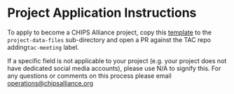 # Project Application Instructions

To apply to become a CHIPS Alliance project, copy this [template](./templates/project-application-template.yml) to the ```project-data-files``` sub-directory and open a PR against the TAC repo adding`tac-meeting` label. 

If a specific field is not applicable to your project (e.g. your project does not have dedicated social media accounts), please use N/A to signify this.
For any questions or comments on this process please email operations@chipsalliance.org
